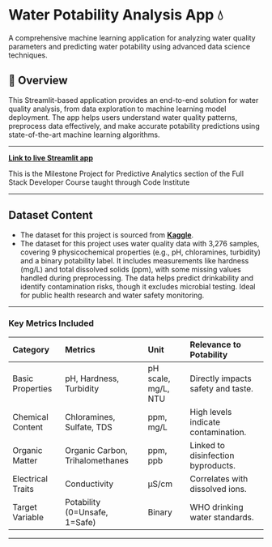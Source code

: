 # Water Potability Analysis App 💧

A comprehensive machine learning application for analyzing water quality parameters and predicting water potability using advanced data science techniques.

## 🌟 Overview

This Streamlit-based application provides an end-to-end solution for water quality analysis, from data exploration to machine learning model deployment. The app helps users understand water quality patterns, preprocess data effectively, and make accurate potability predictions using state-of-the-art machine learning algorithms.

***

**[Link to live Streamlit app]()**

This is the Milestone Project for Predictive Analytics section of the Full Stack Developer Course taught through Code Institute
***

## Dataset Content

* The dataset for this project is sourced from **[Kaggle](https://www.kaggle.com/code/nimapourmoradi/water-potability)**.
* The dataset for this project uses water quality data with 3,276 samples, covering 9 physicochemical properties (e.g., pH, chloramines, turbidity) and a binary potability label. It includes measurements like hardness (mg/L) and total dissolved solids (ppm), with some missing values handled during preprocessing. The data helps predict drinkability and identify contamination risks, though it excludes microbial testing. Ideal for public health research and water safety monitoring.

***

### Key Metrics Included

|Category|Metrics|Unit|Relevance to Potability|
|:----|:----|:----|:----|
|Basic Properties|pH, Hardness, Turbidity|pH scale, mg/L, NTU|Directly impacts safety and taste.|
|Chemical Content|Chloramines, Sulfate, TDS|ppm, mg/L|High levels indicate contamination.|
|Organic Matter|Organic Carbon, Trihalomethanes|ppm, ppb|Linked to disinfection byproducts.|
|Electrical Traits|Conductivity|μS/cm|Correlates with dissolved ions.|
|Target Variable|Potability (0=Unsafe, 1=Safe)|Binary|WHO drinking water standards.|
***


